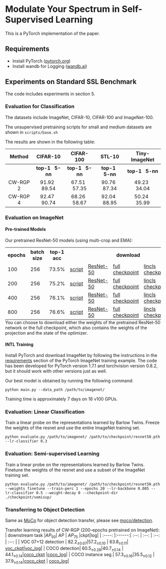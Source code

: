 <style>
table
{
    margin: auto;
}
</style>

# Modulate Your Spectrum in Self-Supervised Learning

This is a PyTorch implementation of the paper.

## Requirements
- Install PyTorch ([pytorch.org](http://pytorch.org))
- Install wandb for Logging ([wandb.ai](https://wandb.ai/)) 

## Experiments on Standard SSL Benchmark
The code includes experiments in section 5. 

### Evaluation for Classification
The datasets include ImageNet, CIFAR-10, CIFAR-100 and ImageNet-100.

The unsupervised pretraining scripts for small and medium datasets are shown in `scripts/base.sh`

The results are shown in the following table:

| Method  |CIFAR-10 | CIFAR-100 |STL-10 | Tiny-ImageNet |
| :--------:  |:-------------:| :--: | :--: | :--: |
|   | **top-1** &nbsp; **5-nn** |**top-1** &nbsp; **5-nn**  |**top-1** &nbsp; **5-nn** | **top-1** &nbsp; **5-nn** |
| CW-RGP 2|  91.92 &nbsp;   89.54 |  67.51 &nbsp;   57.35  |90.76 &nbsp;   87.34|  49.23 &nbsp;   34.04 |
| CW-RGP 4|  92.47 &nbsp; 90.74| 68.26 &nbsp;  58.67 |92.04 &nbsp; 88.95| 50.24 &nbsp;  35.99 |

### Evaluation on ImageNet

#### Pre-trained Models
Our pretrained ResNet-50 models (using multi-crop and EMA):

<table>
  <tr>
    <th>epochs</th>
    <th>batch size</th>
    <th>top-1 acc</th>
    <th colspan="5">download</th>
  </tr>
  <tr>
    <td>100</td>
    <td>256</td>
    <td>73.5%</td>
    <td><a href="scripts/intl_ep100_multi-crop_ema.sh">script</a></td>
    <td><a href="https://drive.google.com/file/d/1DZVKlqWaRJ7Xkq9g4rDoVOfClRtIa0Uk/view?usp=drive_link">ResNet-50</a></td>
    <td><a href="https://drive.google.com/file/d/1zemhf-UbzcmpteAB5nKEv7r4dWbYINLP/view?usp=drive_link">full checkpoint</a></td>
    <td><a href="https://drive.google.com/file/d/1khGuJ37B6yEl1ME4Bc9WYikO3Hh8a7vK/view?usp=drive_links">lincls checkpoint</a></td>
    <td><a href="https://drive.google.com/file/d/1y1HEOvlQxkqTfQXikBKOogM-df_EeRQs/view?usp=drive_link">lincls logs</a></td>
  </tr>
  <tr>
    <td>200</td>
    <td>256</td>
    <td>75.2%</td>
    <td><a href="scripts/intl_ep200_multi-crop_ema.sh">script</a></td>
    <td><a href="https://drive.google.com/file/d/1H6i__9IYkX4VYcMILY-8JgHQY1m_aUlP/view?usp=drive_link">ResNet-50</a></td>
    <td><a href="https://drive.google.com/file/d/1MQlwD1Ep6oMCpDrz3T7Ih4DCRe9fwGg3/view?usp=drive_link">full checkpoint</a></td>
    <td><a href="https://drive.google.com/file/d/1WmtWxULXPiTPq_NWTv_ceXGouUCoVAX-/view?usp=drive_link">lincls checkpoint</a></td>
    <td><a href="https://drive.google.com/file/d/1dEflhK2K79GoqPfizDxBUUoNwTDgSAMs/view?usp=drive_link">lincls logs</a></td>
  </tr>
  <tr>
    <td>400</td>
    <td>256</td>
    <td>76.1%</td>
    <td><a href="scripts/intl_ep400_multi-crop_ema.sh">script</a></td>
    <td><a href="https://drive.google.com/file/d/1CsowRCBNL6zTvjXe2PKhVOiDIGP-2to1/view?usp=drive_link">ResNet-50</a></td>
    <td><a href="https://drive.google.com/file/d/1PUoGL0fr-WbtWkbk9gopSr7vO_kA2S9z/view?usp=drive_link">full checkpoint</a></td>
    <td><a href="https://drive.google.com/file/d/1M40oIQFvMYXZCeOMba23fqIUxmYDCQTg/view?usp=drive_link">lincls checkpoint</a></td>
    <td><a href="https://drive.google.com/file/d/1Zl-nQPVzc-MRbs6u26nIaM4YA904blym/view?usp=drive_link">lincls logs</a></td>
  </tr>
  <tr>
    <td>800</td>
    <td>256</td>
    <td>76.6%</td>
    <td><a href="scripts/intl_ep800_multi-crop_ema.sh">script</a></td>
    <td><a href="https://drive.google.com/file/d/1zHZPpHjMKnzwHyOD93cuRO0o8QMbWnxV/view?usp=drive_link">ResNet-50</a></td>
    <td><a href="https://drive.google.com/file/d/1wLN1I4kXJtbmuRH1HKHE5snp6S-MtNLR/view?usp=drive_link">full checkpoint</a></td>
    <td><a href="https://drive.google.com/file/d/1wKeEKcGojfHYhdLh24f8VhmY6ZXuD8Fw/view?usp=drive_link">lincls checkpoint</a></td>
    <td><a href="https://drive.google.com/file/d/1lEDwwr5qbPpQM71loIxXbDx-biCQsDii/view?usp=drive_link">lincls logs</a></td>
  </tr>
</table>
You can choose to download either the weights of the pretrained ResNet-50 network or the full checkpoint, which also contains the weights of the projection and the state of the optimizer.

#### INTL Training

Install PyTorch and download ImageNet by following the instructions in the [requirements](https://github.com/pytorch/examples/tree/master/imagenet#requirements) section of the PyTorch ImageNet training example. The code has been developed for PyTorch version 1.7.1 and torchvision version 0.8.2, but it should work with other versions just as well. 

Our best model is obtained by running the following command:

```
python main.py --data_path /path/to/imagenet/ 
```

Training time is approximately 7 days on 16 v100 GPUs.

### Evaluation: Linear Classification

Train a linear probe on the representations learned by Barlow Twins. Freeze the weights of the resnet and use the entire ImageNet training set.

```
python evaluate.py /path/to/imagenet/ /path/to/checkpoint/resnet50.pth --lr-classifier 0.3
```

### Evaluation: Semi-supervised Learning

Train a linear probe on the representations learned by Barlow Twins. Finetune the weights of the resnet and use a subset of the ImageNet training set.

```
python evaluate.py /path/to/imagenet/ /path/to/checkpoint/resnet50.pth --weights finetune --train-perc 1 --epochs 20 --lr-backbone 0.005 --lr-classifier 0.5 --weight-decay 0 --checkpoint-dir ./checkpoint/semisup/
```

### Transferring to Object Detection
Same as [MoCo](https://github.com/facebookresearch/moco) for object detection transfer, please see [moco/detection](https://github.com/facebookresearch/moco/tree/master/detection).

Transfer learning results of CW-RGP (200-epochs pretrained on ImageNet):
| downstream task |$AP_{50}$| $AP$ | $AP_{75}$ |ckpt|log|
| :----:  |:------:| :--: | :--: | :--: | :--: |
| VOC 07+12 detection  | $82.2_{±0.07}$|$57.2_{±0.10}$ | $63.8_{±0.11}$| [voc_ckpt](https://drive.google.com/file/d/1yUnBCCqcjBRhFJMi8R-cvnTIgqCUh7YB/view?usp=sharing)|[voc_log](https://drive.google.com/file/d/1tKUmBHUQiNZauiZ3Oe4-6YMsRG9iqILp/view?usp=sharing)|
| COCO detection| $60.5_{±0.28}$|$40.7_{±0.14}$ | $44.1_{±0.14}$|[coco_ckpt](https://drive.google.com/file/d/1_QGsK9Uvk60yeAgpMYChUB7QKc9kahTJ/view?usp=sharing) |[coco_log](https://drive.google.com/file/d/1ywNNEHGdX-ecztQV9nDFWN91Mu5cP1h6/view?usp=sharing)|
| COCO instance seg.| $57.3_{±0.16}$|$35.5_{±0.12}$ | $37.9_{±0.14}$|[coco_ckpt](https://drive.google.com/file/d/1_QGsK9Uvk60yeAgpMYChUB7QKc9kahTJ/view?usp=sharing) | [coco_log](https://drive.google.com/file/d/1ywNNEHGdX-ecztQV9nDFWN91Mu5cP1h6/view?usp=sharing)|
